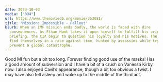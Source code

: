 ```yaml
---
date: 2023-10-03
media: ["334"]
url: https://www.themoviedb.org/movie/353081/
title: "Mission: Impossible - Fallout"
blurb: When an IMF mission ends badly, the world is faced with dire
  consequences. As Ethan Hunt takes it upon himself to fulfill his original
  briefing, the CIA begin to question his loyalty and his motives. The IMF team
  find themselves in a race against time, hunted by assassins while trying to
  prevent a global catastrophe.
---
```


Good MI fun but a bit too long. Forever finding good use of the masks! Has a good amount of subversion and I have a bit of a crush on Vanessa Kirby now. I also enjoyed Cavil’s appearance, though a bit too obvious a twist. I may have also fell asleep and woke up to the middle of the third act.
